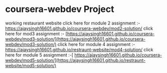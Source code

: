 # coursera-webdev Project
working restaurant website 
click here for module 2 assignment :- https://ajaysingh16601.github.io/coursera-webdev/mod2-solution/
 click here for mod3 assignment :- [https://ajaysingh16601.github.io/coursera-webdev/mod3-solution/](https://ajaysingh16601.github.io/coursera-webdev/mod3-solution/)
 click here for module 4 assignment :- https://ajaysingh16601.github.io/restraunt-website/mod4-solution/
 click here for module 5 assignment :-[ https://ajaysingh16601.github.io/coursera-webdev/mod5-solution/](https://ajaysingh16601.github.io/restraunt-website/mod5-solution/)
